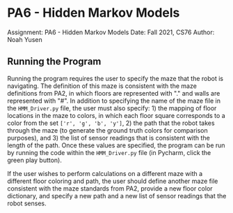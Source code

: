 # PA6 - Hidden Markov Models
Assignment: PA6 - Hidden Markov Models
Date: Fall 2021, CS76
Author: Noah Yusen

## Running the Program
Running the program requires the user to specify the maze that the robot is navigating. The definition of this maze is
consistent with the maze definitions from PA2, in which floors are represented with "." and walls are represented with "#".
In addition to specifying the name of the maze file in the `HMM_Driver.py` file, the user must also specify: 1) the mapping
of floor locations in the maze to colors, in which each floor square corresponds to a color from the set `['r', 'g', 'b', 'y']`, 2)
the path that the robot takes through the maze (to generate the ground truth colors for comparison purposes), and 3) the list
of sensor readings that is consistent with the length of the path. Once these values are specified, the program can be run
by running the code within the `HMM_Driver.py` file (in Pycharm, click the green play button).

If the user wishes to perform calculations on a different maze with a different floor coloring and path, the user should define
another maze file consistent with the maze standards from PA2, provide a new floor color dictionary, and specify a new path and a
new list of sensor readings that the robot senses. 
